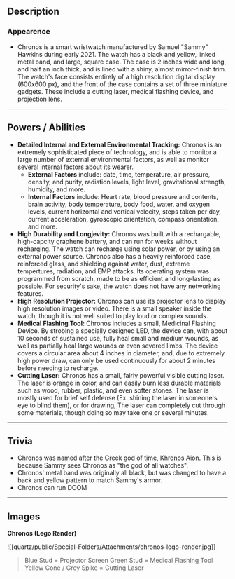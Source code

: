 ## Description

### Appearence

- Chronos is a smart wristwatch manufactured by Samuel "Sammy" Hawkins during early 2021. The watch has a black and yellow, linked metal band, and large, square case. The case is 2 inches wide and long, and half an inch thick, and is lined with a shiny, almost mirror-finish trim. The watch's face consists entirely of a high resolution digital display (600x600 px), and the front of the case contains a set of three miniature gadgets. These include a cutting laser, medical flashing device, and projection lens.

* * *

## Powers / Abilities

- **Detailed Internal and External Environmental Tracking:** Chronos is an extremely sophisticated piece of technology, and is able to monitor a large number of external environmental factors, as well as monitor several internal factors about its wearer.
    - **External Factors** include: date, time, temperature, air pressure, density, and purity, radiation levels, light level, gravitational strength, humidity, and more.
    - **Internal Factors** include: Heart rate, blood pressure and contents, brain activity, body temperature, body food, water, and oxygen levels, current horizontal and vertical velocity, steps taken per day, current acceleration, gyroscopic orientation, compass orientation, and more.
- **High Durability and Longjevity:** Chronos was built with a rechargable, high-capcity graphene battery, and can run for weeks without recharging. The watch can recharge using solar power, or by using an external power source. Chronos also has a heavily reinforced case, reinforced glass, and shielding against water, dust, extreme tempertures, radiation, and EMP attacks. Its operating system was programmed from scratch, made to be as efficient and long-lasting as possible. For security's sake, the watch does not have any networking features.
- **High Resolution Projector:** Chronos can use its projector lens to display high resolution images or video. There is a small speaker inside the watch, though it is not well suited to play loud or complex sounds.
- **Medical Flashing Tool:** Chronos includes a small, Medicinal Flashing Device. By strobing a specially designed LED, the device can, with about 10 seconds of sustained use, fully heal small and medium wounds, as well as partially heal large wounds or even severed limbs. The device covers a circular area about 4 inches in diameter, and, due to extremely high power draw, can only be used continuously for about 2 minutes before needing to recharge.
- **Cutting Laser:** Chronos has a small, fairly powerful visible cutting laser. The laser is orange in color, and can easily burn less durable materials such as wood, rubber, plastic, and even softer stones. The laser is mostly used for brief self defense (Ex. shining the laser in someone's eye to blind them), or for drawing, The laser can completely cut through some materials, though doing so may take one or several minutes.
*** 
## Trivia
- Chronos was named after the Greek god of time, Khronos Aion. This is because Sammy sees Chronos as "the god of all watches".
- Chronos' metal band was originally all black, but was changed to have a back and yellow pattern to match Sammy's armor.
- Chronos can run DOOM
***
## Images
**Chronos (Lego Render)**


![[quartz/public/Special-Folders/Attachments/chronos-lego-render.jpg]]
> Blue Stud = Projector Screen
> Green Stud = Medical Flashing Tool
> Yellow Cone / Grey Spike = Cutting Laser
